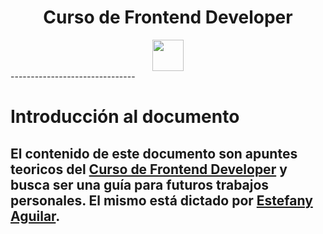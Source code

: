 <div align="center">
  <h1>Curso de Frontend Developer</h1>
</div>


<div align="center"> 
  <img src="ima/curso-frontend-developer.webp" width="50">
</div>
-------------------------------

# Introducción al documento
El contenido de este documento son **apuntes teoricos** del [Curso de Frontend Developer](https://platzi.com/clases/frontend-developer/) y busca ser una guía para futuros trabajos personales. El mismo está dictado por [Estefany Aguilar](https://github.com/teffcode).
-------------------------------
